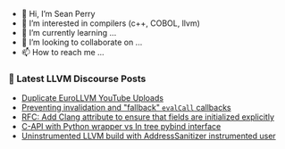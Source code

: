 - 👋 Hi, I’m Sean Perry
- 👀 I’m interested in compilers (c++, COBOL, llvm)
- 🌱 I’m currently learning ...
- 💞️ I’m looking to collaborate on ...
- 📫 How to reach me ...

<!---
s66perry/s66perry is a ✨ special ✨ repository because its `README.md` (this file) appears on your GitHub profile.
You can click the Preview link to take a look at your changes.
--->
### 📕 Latest LLVM Discourse Posts

<!-- DISCOURSE-LLVM:START -->
- [Duplicate EuroLLVM YouTube Uploads](https://discourse.llvm.org/t/duplicate-eurollvm-youtube-uploads/80250#post_2)
- [Preventing invalidation and &quot;fallback&quot; `evalCall` callbacks](https://discourse.llvm.org/t/preventing-invalidation-and-fallback-evalcall-callbacks/80674#post_3)
- [RFC: Add Clang attribute to ensure that fields are initialized explicitly](https://discourse.llvm.org/t/rfc-add-clang-attribute-to-ensure-that-fields-are-initialized-explicitly/80626#post_7)
- [C-API with Python wrapper vs In tree pybind interface](https://discourse.llvm.org/t/c-api-with-python-wrapper-vs-in-tree-pybind-interface/1054#post_11)
- [Uninstrumented LLVM build with AddressSanitizer instrumented user](https://discourse.llvm.org/t/uninstrumented-llvm-build-with-addresssanitizer-instrumented-user/80563#post_14)
<!-- DISCOURSE-LLVM:END -->
